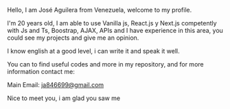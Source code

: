 Hello, I am José Aguilera from Venezuela, welcome to my profile.

I'm 20 years old, I am able to use Vanilla js, React.js y Next.js competently with Js and Ts, Boostrap, AJAX, APIs and I have experience in this area, you could see my projects and give me an opinion.

I know english at a good level, i can write it and speak it well.

You can to find useful codes and more in my repository, and for more information contact me: 

Main Email: ja846699@gmail.com

Nice to meet you, i am glad you saw me

<!---
Aguilera2509/Aguilera2509 is a ✨ special ✨ repository because its `README.md` (this file) appears on your GitHub profile.
You can click the Preview link to take a look at your changes.
--->
